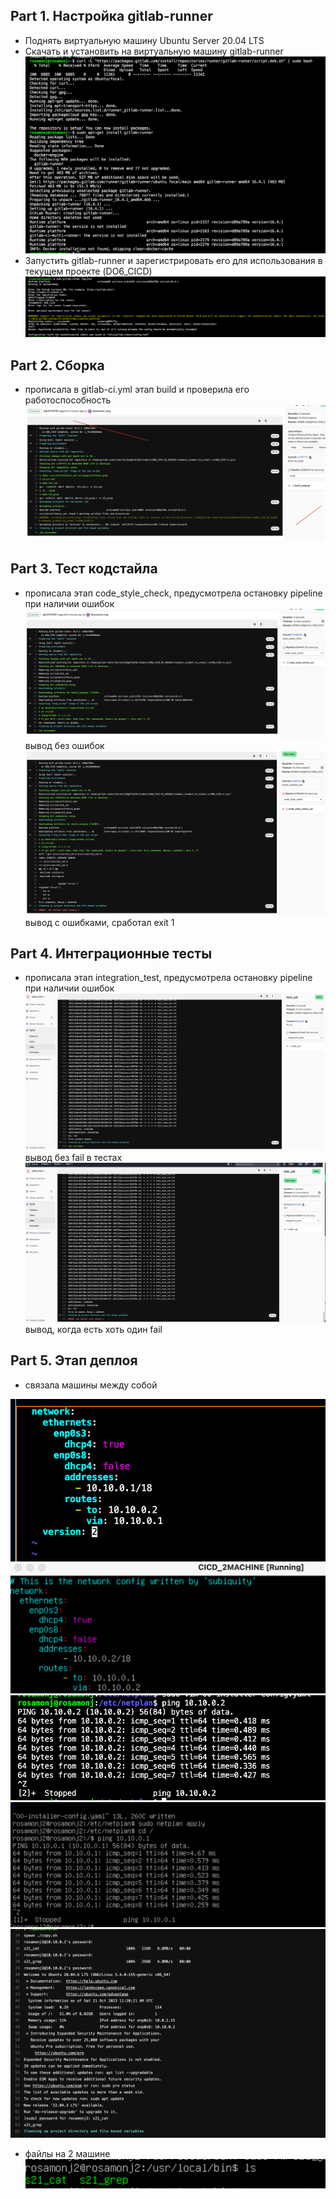 ## Part 1. Настройка gitlab-runner
- Поднять виртуальную машину Ubuntu Server 20.04 LTS
- Скачать и установить на виртуальную машину gitlab-runner
![](screenshots/1.1.png)
- Запустить gitlab-runner и зарегистрировать его для использования в текущем проекте (DO6_CICD)
![](screenshots/1.2.png)
## Part 2. Сборка
- прописала в gitlab-ci.yml этап  build и проверила его работоспособность
![](screenshots/2.png)
## Part 3. Тест кодстайла
- прописала этап code_style_check, предусмотрела остановку pipeline при наличии ошибок
![](screenshots/3.1.png) 
вывод без ошибок
![](screenshots/3.2.png)
вывод с ошибками, сработал exit 1
## Part 4. Интеграционные тесты
- прописала этап integration_test, предусмотрела остановку pipeline при наличии ошибок
![](screenshots/4.1.png)
вывод без fail в тестах
![](screenshots/4.2.png)
вывод, когда есть хоть один fail
## Part 5. Этап деплоя
- связала машины между собой

![](screenshots/5.1.png)
![](screenshots/5.2.png)
![](screenshots/5.3.png)
![](screenshots/5.4.png)
![](screenshots/5.7.png)
- файлы на 2 машине
![](screenshots/5.6.png)
